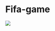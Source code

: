 # Fifa-game
![][def]

[def]: https://www.google.com/url?sa=i&url=https%3A%2F%2Fwww.uol.com.br%2Fesporte%2Famp-stories%2Ffifa-21-os-brasileiros-que-apareceram-entre-os-melhores-da-temporada%2F&psig=AOvVaw3W9_8wXeB3hy_OHoFVVR2q&ust=1712347175440000&source=images&cd=vfe&opi=89978449&ved=0CBEQjRxqFwoTCKj_qrusqYUDFQAAAAAdAAAAABAE